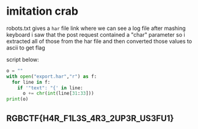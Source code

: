 # imitation crab

robots.txt gives a `har` file link where we can see a log file after mashing keyboard i saw that the post request contained a "char" parameter so i extracted all of those from the har file and then converted those values to ascii to get flag

script below:

```python
o = ""
with open("export.har","r") as f:
  for line in f:
    if '"text": "{' in line:
      o += chr(int(line[31:33]))
print(o)
```

## RGBCTF{H4R\_F1L3S\_4R3\_2UP3R\_US3FU1}

